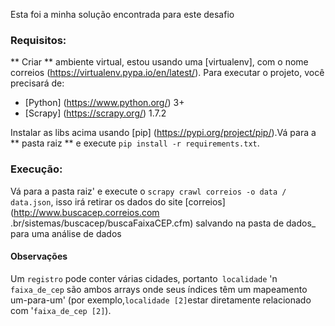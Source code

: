 Esta foi a minha solução encontrada para este desafio  

### Requisitos:

 ** Criar ** ambiente virtual, estou usando uma  [virtualenv], com o nome correios (https://virtualenv.pypa.io/en/latest/). Para executar o projeto, você precisará de:
* [Python] (https://www.python.org/) 3+
* [Scrapy] (https://scrapy.org/) 1.7.2

 Instalar as libs acima usando [pip] (https://pypi.org/project/pip/).Vá para a ** pasta raiz ** e execute `pip install -r requirements.txt`.


### Execução:
 Vá para a pasta raiz' e execute o `scrapy crawl correios -o data / data.json`, isso irá retirar os dados do site [correios] (http://www.buscacep.correios.com .br/sistemas/buscacep/buscaFaixaCEP.cfm) salvando na pasta de dados_ para uma análise de dados 



#### Observações 
Um `registro` pode conter várias cidades, portanto` localidade` 'n `faixa_de_cep` são ambos arrays onde seus índices têm um mapeamento um-para-um' (por exemplo,` localidade [2] `estar diretamente relacionado com '` faixa_de_cep [2] `).